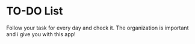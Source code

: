 # TO-DO List 

Follow your task for every day and check it. The organization is important  
and i give you with this app!
